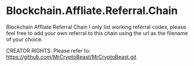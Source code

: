 # Blockchain.Affliate.Referral.Chain
Blockchain Affliate Referral Chain
I only list working referral codes, please feel free to add your own referral to this chain using the url as the filename of your choice.

CREATOR RIGHTS: Please refer to: https://github.com/MrCryptoBeast/MrCryptoBeast.git
